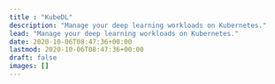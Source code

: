 ```yaml
---
title : "KubeDL"
description: "Manage your deep learning workloads on Kubernetes."
lead: "Manage your deep learning workloads on Kubernetes."
date: 2020-10-06T08:47:36+00:00
lastmod: 2020-10-06T08:47:36+00:00
draft: false
images: []
---
```

